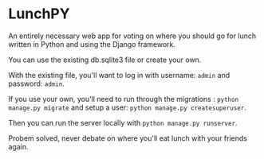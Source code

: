 LunchPY
=======

An entirely necessary web app for voting on where you should go for lunch written in Python and using the Django framework.

You can use the existing db.sqlite3 file or create your own.

With the existing file, you'll want to log in with username: `admin` and password: `admin`.

If you use your own, you'll need to run through the migrations : `python manage.py migrate` and setup a user: `python manage.py createsuperuser`.

Then you can run the server locally with `python manage.py runserver`.

Probem solved, never debate on where you'll eat lunch with your friends again.
